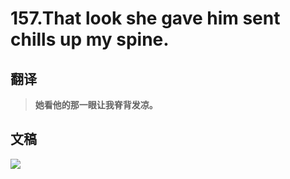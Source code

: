 # 157.That look she gave him sent chills up my spine.

## 翻译

> **她看他的那一眼让我脊背发凉。**

## 文稿

![](https://cdn.jsdelivr.net/gh/imtianx/speaking180/img/157.jpg)

